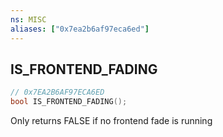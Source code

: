 ```yaml
---
ns: MISC
aliases: ["0x7ea2b6af97eca6ed"]
---
```

## IS_FRONTEND_FADING

```c
// 0x7EA2B6AF97ECA6ED
bool IS_FRONTEND_FADING();
```

Only returns FALSE if no frontend fade is running

